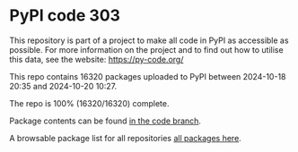 # PyPI code 303

This repository is part of a project to make all code in PyPI as accessible as possible. For more information 
on the project and to find out how to utilise this data, see the website: https://py-code.org/

This repo contains 16320 packages uploaded to PyPI between 
2024-10-18 20:35 and 2024-10-20 10:27.

The repo is 100% (16320/16320) complete.

Package contents can be found [in the code branch](https://github.com/pypi-data/pypi-mirror-303/tree/code/packages).

A browsable package list for all repositories [all packages here](https://py-code.org/repositories/pypi-mirror-303).


